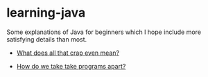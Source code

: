 # learning-java

Some explanations of Java for beginners which I hope include more satisfying details than most.

* [What does all that crap even mean?](https://github.com/joelangeway/learning-java/blob/master/010-WhatDoesAllThatCrapMean.md)

* [How do we take take programs apart?](https://github.com/joelangeway/learning-java/blob/master/020-HowDoWeTakeProgramsApart.md)

